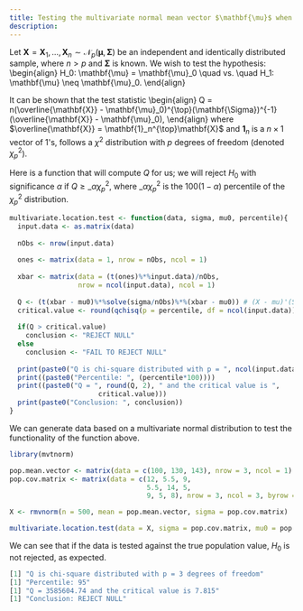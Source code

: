```yaml
---
title: Testing the multivariate normal mean vector $\mathbf{\mu}$ when the covariance matrix $\mathbf{\Sigma}$ is known
description: 
---
```


Let $\mathbf{X} = \mathbf{X}_1, \ldots, \mathbf{X}_n \sim \mathcal{N}_p(\mathbf{\mu}, \mathbf{\Sigma})$ be an independent and identically distributed sample, where $n > p$ and $\mathbf{\Sigma}$ is known. We wish to test the hypothesis:
\begin{align}
H_0: \mathbf{\mu} = \mathbf{\mu}_0 \quad vs. \quad H_1: \mathbf{\mu} \neq \mathbf{\mu}_0.
\end{align}

It can be shown that the test statistic 
\begin{align}
  Q = n(\overline{\mathbf{X}} - \mathbf{\mu}_0)^{\top}(\mathbf{\Sigma})^{-1}(\overline{\mathbf{X}} - \mathbf{\mu}_0),
\end{align}
where $\overline{\mathbf{X}} = \mathbf{1}_n^{\top}\mathbf{X}$ and $\mathbf{1}_n$ is a $n \times 1$ vector of 1's, follows a $\chi^2$ distribution with $p$ degrees of freedom (denoted $\chi^2_p$). 

Here is a function that will compute $Q$ for us; we will reject $H_0$ with significance $\alpha$ if $Q \geq \_\alpha\chi^2_p$, where $\_\alpha\chi^2_p$ is the $100(1-\alpha)$ percentile of the $\chi^2_p$ distribution. 

```R
multivariate.location.test <- function(data, sigma, mu0, percentile){
  input.data <- as.matrix(data)
  
  nObs <- nrow(input.data)
  
  ones <- matrix(data = 1, nrow = nObs, ncol = 1)
  
  xbar <- matrix(data = (t(ones)%*%input.data)/nObs, 
                 nrow = ncol(input.data), ncol = 1)
  
  Q <- (t(xbar - mu0)%*%solve(sigma/nObs)%*%(xbar - mu0)) # (X - mu)'(Sigma/n)^-1(X - mu)
  critical.value <- round(qchisq(p = percentile, df = ncol(input.data)), ncol(input.data))
  
  if(Q > critical.value)
    conclusion <- "REJECT NULL"
  else 
    conclusion <- "FAIL TO REJECT NULL"
  
  print(paste0("Q is chi-square distributed with p = ", ncol(input.data), " degrees of freedom"))
  print((paste0("Percentile: ", (percentile*100))))
  print((paste0("Q = ", round(Q, 2), " and the critical value is ", 
                      critical.value)))
  print(paste0("Conclusion: ", conclusion))
}
```
We can generate data based on a multivariate normal distribution to test the functionality of the function above.
```R
library(mvtnorm)

pop.mean.vector <- matrix(data = c(100, 130, 143), nrow = 3, ncol = 1)
pop.cov.matrix <- matrix(data = c(12, 5.5, 9,
                                  5.5, 14, 5, 
                                  9, 5, 8), nrow = 3, ncol = 3, byrow = T)

X <- rmvnorm(n = 500, mean = pop.mean.vector, sigma = pop.cov.matrix)

multivariate.location.test(data = X, sigma = pop.cov.matrix, mu0 = pop.mean.vector, percentile = 0.95)
```
We can see that if the data is tested against the true population value, $H_0$ is not rejected, as expected. 
```R
[1] "Q is chi-square distributed with p = 3 degrees of freedom"
[1] "Percentile: 95"
[1] "Q = 3585604.74 and the critical value is 7.815"
[1] "Conclusion: REJECT NULL"
```

